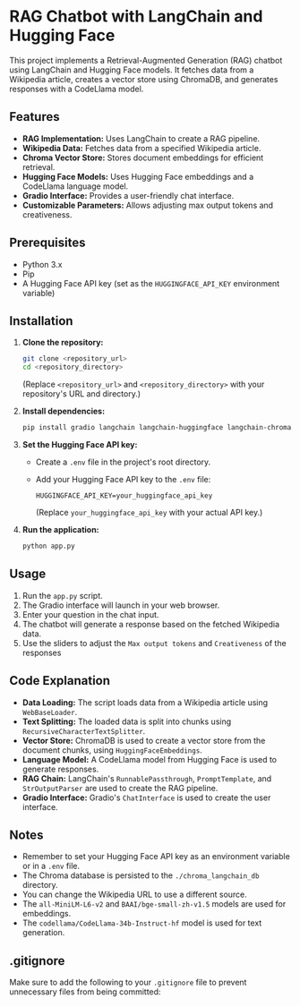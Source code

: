# RAG Chatbot with LangChain and Hugging Face

This project implements a Retrieval-Augmented Generation (RAG) chatbot using LangChain and Hugging Face models. It fetches data from a Wikipedia article, creates a vector store using ChromaDB, and generates responses with a CodeLlama model.

## Features

* **RAG Implementation:** Uses LangChain to create a RAG pipeline.
* **Wikipedia Data:** Fetches data from a specified Wikipedia article.
* **Chroma Vector Store:** Stores document embeddings for efficient retrieval.
* **Hugging Face Models:** Uses Hugging Face embeddings and a CodeLlama language model.
* **Gradio Interface:** Provides a user-friendly chat interface.
* **Customizable Parameters:** Allows adjusting max output tokens and creativeness.

## Prerequisites

* Python 3.x
* Pip
* A Hugging Face API key (set as the `HUGGINGFACE_API_KEY` environment variable)

## Installation

1.  **Clone the repository:**

    ```bash
    git clone <repository_url>
    cd <repository_directory>
    ```

    (Replace `<repository_url>` and `<repository_directory>` with your repository's URL and directory.)

2.  **Install dependencies:**

    ```bash
    pip install gradio langchain langchain-huggingface langchain-chroma python-dotenv requests sentence-transformers
    ```

3.  **Set the Hugging Face API key:**

    * Create a `.env` file in the project's root directory.
    * Add your Hugging Face API key to the `.env` file:

        ```
        HUGGINGFACE_API_KEY=your_huggingface_api_key
        ```

        (Replace `your_huggingface_api_key` with your actual API key.)

4.  **Run the application:**

    ```bash
    python app.py
    ```

## Usage

1.  Run the `app.py` script.
2.  The Gradio interface will launch in your web browser.
3.  Enter your question in the chat input.
4.  The chatbot will generate a response based on the fetched Wikipedia data.
5.  Use the sliders to adjust the `Max output tokens` and `Creativeness` of the responses

## Code Explanation

* **Data Loading:** The script loads data from a Wikipedia article using `WebBaseLoader`.
* **Text Splitting:** The loaded data is split into chunks using `RecursiveCharacterTextSplitter`.
* **Vector Store:** ChromaDB is used to create a vector store from the document chunks, using `HuggingFaceEmbeddings`.
* **Language Model:** A CodeLlama model from Hugging Face is used to generate responses.
* **RAG Chain:** LangChain's `RunnablePassthrough`, `PromptTemplate`, and `StrOutputParser` are used to create the RAG pipeline.
* **Gradio Interface:** Gradio's `ChatInterface` is used to create the user interface.

## Notes

* Remember to set your Hugging Face API key as an environment variable or in a `.env` file.
* The Chroma database is persisted to the `./chroma_langchain_db` directory.
* You can change the Wikipedia URL to use a different source.
* The `all-MiniLM-L6-v2` and `BAAI/bge-small-zh-v1.5` models are used for embeddings.
* The `codellama/CodeLlama-34b-Instruct-hf` model is used for text generation.

## .gitignore

Make sure to add the following to your `.gitignore` file to prevent unnecessary files from being committed: